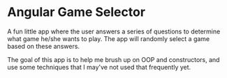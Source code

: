 # Angular Game Selector

A fun little app where the user answers a series of questions to determine what game he/she wants to play. The app will randomly select a game based on these answers.

The goal of this app is to help me brush up on OOP and constructors, and use some techniques that I may've not used that frequently yet.